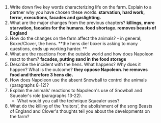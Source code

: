 1. Write down five key words characterizing life on the farm. Explain to a partner why you have chosen these words.
**starvation, hard work, terror, executions, facades and gaslighting.**
3. What are the major changes from the previous chapters?
**killings, more starvation, facades for the humans. food shortage. removes beasts of England**
5. How do the changes on the farm affect the animals? - in general, Boxer/Clover, the hens.
**the hens die! boxer is asking to many questions, ends up working harder. **
1. What are the reactions from the outside world and how does Napoleon react to them?
**facades, putting sand in the food storage**
1. Describe the incident with the hens. What happens? Why does it happen? What is the outcome?
**they oppose Napoleon. he removes food and therefore 3 hens die.**
3. How does Napoleon use the absent Snowball to control the animals (paragraphs 8-12)?
4. Explain the animals' reactions to Napoleon's use of Snowball and Squealer's role (paragraphs 13-22).
    - What would you call the technique Squealer uses?
5. What do the killing of the 'traitors', the abolishment of the song Beasts of England and Clover's thoughts tell you about the developments on the farm?